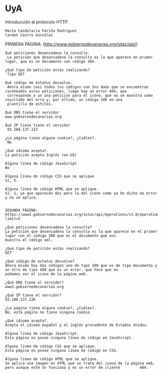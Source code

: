 # UyA

Introducción al protocolo HTTP.

    María Candelaria Fariña Rodríguez
    Carmen Castro González

PRIMERA PÁGINA: (http://www.gobiernodecanarias.org/istac/api/)

    Qué peticiones desencadena la consulta.
     La petición que desencadena la consulta es la que aparece en primer lugar, que es un documento con código 304.
     
    ¿Qué tipo de petición estás realizando?
     Tipo GET
     
    Qué código de estatus devuelve.
     Ahora mismo casi todos los códigos con 3xx dado que se encuentran caceheados estas peticiones, luego hay un error 404, que 
     corresponde a un una petición para el icono, que no se muestra como resultado del erro y, por último, un código 200 en una 
     plantilla de estilos.
     
    Qué DNS tiene el servidor
    www.gobiernodecanarias.org
    
    Qué IP tiene tiene el servidor
     93.188.137.123
     
    ¿La página tiene alguna cookie?, ¿Cuáles?.
     No
     
    ¿Qué idioma acepta?.
    La petición acepta Inglés (en-US)
    
    Alguna línea de código JavaScript
    No
    
    Alguna línea de código CSS que se aplique
    Sí, 5.
    
    Alguna línea de código HTML que se aplique.
    Sí. 1, ya que aparecen dos pero la del icono como ya he dicho da error y no se aplica.
    
    
    SEGUNDA PÁGINA: https://www3.gobiernodecanarias.org/istac/api/operations/v1.0/operations?limit=5

    ¿Qué peticiones desencadena la consulta?
    La petición que desencadena la consulta es la que aparece en el primer lugar con el código 200 que es el documento que nos                                  muestra el código xml. 
    
    ¿Qué tipo de petición estás realizando?
    GET 
    
    ¿Qué código de estatus devuelve?
    Ahora mismo hay dos códigos uno de tipo 200 que es de tipo documento y un otro de tipo 404 que es un error, que hace que no                             podamos ver el icono de la página web. 

    ¿Qué DNS tiene el servidor?
    www3.gobiernodecanarias.org
    
    ¿Qué IP tiene el servidor?
    93.188.137.126 
    
    ¿La página tiene alguna cookie?, ¿Cuáles?. 
    No, está página no tiene ninguna cookie.
    
    ¿Qué idioma acepta?. 
    Acepta el idioma español y el inglés procedente de Estados Unidos. 
    
    Alguna línea de código JavaScript.
    Esta página no posee ninguna línea de código en JavaScript.
    
    Alguna línea de código CSS que se aplique.
    Esta página no posee ninguna línea de código en CSS.
    
    Alguna línea de código HTML que se aplique.
    Se aplica una imagen en HTML que se trata del icono de la página web, pero aunque esté no funciona y es un error de cliente         404.


